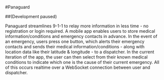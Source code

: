 #Panaguard

##(Development paused)

Panaguard streamlines 9-1-1 to relay more information in less time - no registration or login required. A mobile app enables users to store medical information/conditions and emergency contacts in advance. In the event of an emergency, users press one button, which alerts their emergency contacts and sends their medical information/conditions - along with location data like their latitude & longitude - to a dispatcher. In the current iteration of the app, the user can then select from their known medical conditions to indicate which one is the cause of their current emergency. All of this occurs realtime over a WebSocket connection between user and dispatcher.
